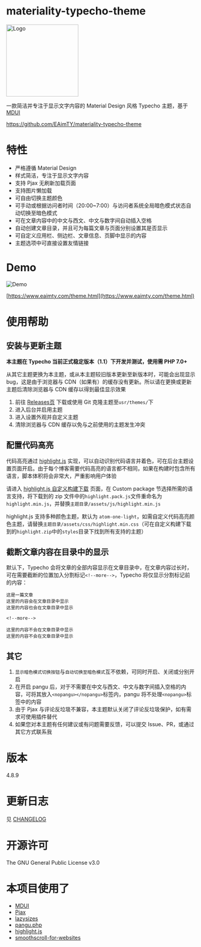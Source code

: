 # materiality-typecho-theme

<img src="https://raw.githubusercontent.com/EAimTY/materiality-typecho-theme/master/materiality-typecho-theme.png" alt="Logo" width="192" />

一款简洁并专注于显示文字内容的 Material Design 风格 Typecho 主题，基于 [MDUI](https://www.mdui.org/)

https://github.com/EAimTY/materiality-typecho-theme

# 特性

- 严格遵循 Material Design
- 样式简洁，专注于显示文字内容
- 支持 Pjax 无刷新加载页面
- 支持图片懒加载
- 可自由切换主题颜色
- 可手动或根据访问者时间（20:00~7:00）与访问者系统全局暗色模式状态自动切换至暗色模式
- 可在文章内容中的中文与西文、中文与数字间自动插入空格
- 自动创建文章目录，并且可为每篇文章与页面分别设置其是否显示
- 可自定义应用栏、侧边栏、文章信息、页脚中显示的内容
- 主题选项中可直接设置友情链接

# Demo

![Demo](https://raw.githubusercontent.com/EAimTY/materiality-typecho-theme/master/screenshot.png)

[https://www.eaimty.com/theme.html](https://www.eaimty.com/theme.html)

# 使用帮助

## 安装与更新主题

**本主题在 Typecho 当前正式稳定版本（1.1）下开发并测试，使用需 PHP 7.0+**

从其它主题更换为本主题，或从本主题较旧版本更新至新版本时，可能会出现显示 bug，这是由于浏览器与 CDN（如果有）的缓存没有更新。所以请在更换或更新主题后清除浏览器与 CDN 缓存以得到最佳显示效果

1. 前往 [Releases页](https://github.com/EAimTY/materiality-typecho-theme/releases) 下载或使用 Git 克隆主题至`usr/themes/`下
2. 进入后台并启用主题
3. 进入设置外观并自定义主题
4. 清除浏览器与 CDN 缓存以免与之前使用的主题发生冲突

## 配置代码高亮

代码高亮通过 [highlight.js](https://github.com/highlightjs/highlight.js) 实现，可以自动识别代码语言并着色，可在后台主题设置页面开启。由于每个博客需要代码高亮的语言都不相同，如果在构建时包含所有语言，脚本体积将会非常大，严重影响用户体验

请进入 [highlight.js 自定义构建下载](https://highlightjs.org/download/) 页面，在 Custom package 节选择所需的语言支持，将下载到的 zip 文件中的`highlight.pack.js`文件重命名为`highlight.min.js`，并替换`主题目录/assets/js/highlight.min.js`

highlight.js 支持多种颜色主题，默认为 `atom-one-light`，如需自定义代码高亮颜色主题，请替换`主题目录/assets/css/highlight.min.css`（可在自定义构建下载到的`highlight.zip`中的`styles`目录下找到所有支持的主题）

## 截断文章内容在目录中的显示

默认下，Typecho 会将文章的全部内容显示在文章目录中，在文章内容过长时，可在需要截断的位置加入分割标记`<!--more-->`，Typecho 将仅显示分割标记前的内容：

    这是一篇文章
    这里的内容会在文章目录中显示
    这里的内容也会在文章目录中显示

    <!--more-->

    这里的内容不会在文章目录中显示
    这里的内容不会在文章目录中显示

## 其它

1. `显示暗色模式切换按钮`与`自动切换至暗色模式`互不依赖，可同时开启、关闭或分别开启
2. 在开启 pangu 后，对于不需要在中文与西文、中文与数字间插入空格的内容，可将其放入`<nopangu></nopangu>`标签内，pangu 将不处理`<nopangu>`标签中的内容
3. 由于 Pjax 与评论反垃圾不兼容，本主题默认关闭了评论反垃圾保护，如有需求可使用插件替代
4. 如果您对本主题有任何建议或有问题需要反馈，可以提交 Issue、PR，或通过其它方式联系我

# 版本

4.8.9

# 更新日志

见 [CHANGELOG](https://github.com/EAimTY/materiality-typecho-theme/blob/master/CHANGELOG.md)

# 开源许可

The GNU General Public License v3.0

# 本项目使用了

- [MDUI](https://www.mdui.org/)
- [Pjax](https://github.com/MoOx/pjax)
- [lazysizes](https://github.com/aFarkas/lazysizes)
- [pangu.php](https://github.com/linclancey/pangu.php)
- [highlight.js](https://github.com/highlightjs/highlight.js)
- [smoothscroll-for-websites](https://github.com/gblazex/smoothscroll-for-websites)
